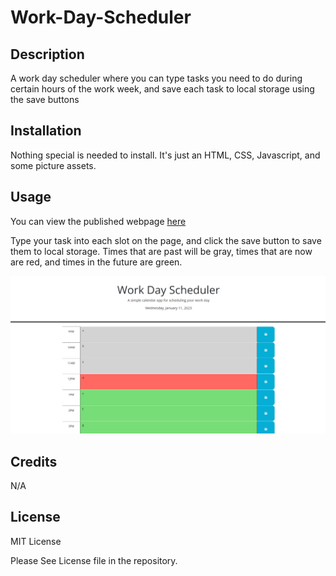 # Work-Day-Scheduler
## Description

A work day scheduler where you can type tasks you need to do during certain hours of the work week, and save each task to local storage using the save buttons

## Installation

Nothing special is needed to install. It's just an HTML, CSS, Javascript, and some picture assets.

## Usage

You can view the published webpage [here](https://spawze.github.io/Work-Day-Scheduler/)  

Type your task into each slot on the page, and click the save button to save them to local storage. Times that are past will be gray, times that are now are red, and times in the future are green.

![Image of the functioning webpage](Assets/images/screenshot.png)


## Credits

N/A

## License

MIT License

Please See License file in the repository.
